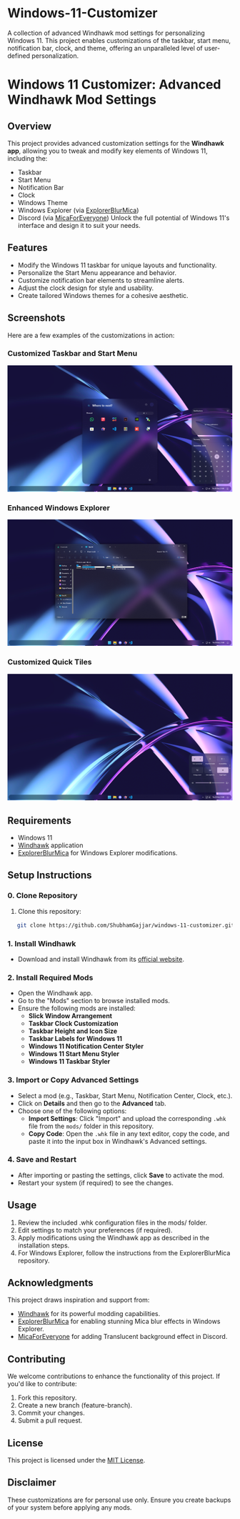 # Windows-11-Customizer
A collection of advanced Windhawk mod settings for personalizing Windows 11. This project enables customizations of the taskbar, start menu, notification bar, clock, and theme, offering an unparalleled level of user-defined personalization.

# Windows 11 Customizer: Advanced Windhawk Mod Settings

## Overview
This project provides advanced customization settings for the **Windhawk app**, allowing you to tweak and modify key elements of Windows 11, including the:
- Taskbar
- Start Menu
- Notification Bar
- Clock
- Windows Theme
- Windows Explorer (via [ExplorerBlurMica](https://github.com/Maplespe/ExplorerBlurMica))
- Discord (via [MicaForEveryone](https://github.com/MicaForEveryone/MicaForEveryone))
Unlock the full potential of Windows 11's interface and design it to suit your needs.


## Features
- Modify the Windows 11 taskbar for unique layouts and functionality.
- Personalize the Start Menu appearance and behavior.
- Customize notification bar elements to streamline alerts.
- Adjust the clock design for style and usability.
- Create tailored Windows themes for a cohesive aesthetic.

## Screenshots
Here are a few examples of the customizations in action:

### Customized Taskbar and Start Menu
![Taskbar and Start Menu](screenshots/taskbar_startmenu.png)

### Enhanced Windows Explorer
![Windows Explorer](screenshots/windows_explorer.png)

### Customized Quick Tiles
![Quick Tiles](screenshots/quick_tiles.png) 

## Requirements
- Windows 11
- [Windhawk](https://windhawk.net) application
- [ExplorerBlurMica](https://github.com/Maplespe/ExplorerBlurMica) for Windows Explorer modifications.


## Setup Instructions

### 0. Clone Repository
1. Clone this repository:
```bash
   git clone https://github.com/ShubhamGajjar/windows-11-customizer.git
```

### 1. Install Windhawk
- Download and install Windhawk from its [official website](https://windhawk.net).

### 2. Install Required Mods
- Open the Windhawk app.
- Go to the "Mods" section to browse installed mods.
- Ensure the following mods are installed:
  - **Slick Window Arrangement**
  - **Taskbar Clock Customization**
  - **Taskbar Height and Icon Size**
  - **Taskbar Labels for Windows 11**
  - **Windows 11 Notification Center Styler**
  - **Windows 11 Start Menu Styler**
  - **Windows 11 Taskbar Styler**

### 3. Import or Copy Advanced Settings
- Select a mod (e.g., Taskbar, Start Menu, Notification Center, Clock, etc.).
- Click on **Details** and then go to the **Advanced** tab.
- Choose one of the following options:
  - **Import Settings**: Click "Import" and upload the corresponding `.whk` file from the `mods/` folder in this repository.
  - **Copy Code**: Open the `.whk` file in any text editor, copy the code, and paste it into the input box in Windhawk's Advanced settings.

### 4. Save and Restart
- After importing or pasting the settings, click **Save** to activate the mod.
- Restart your system (if required) to see the changes.


## Usage
1. Review the included .whk configuration files in the mods/ folder.
2. Edit settings to match your preferences (if required).
3. Apply modifications using the Windhawk app as described in the installation steps.
4. For Windows Explorer, follow the instructions from the ExplorerBlurMica repository.


## Acknowledgments
This project draws inspiration and support from:
- [Windhawk](https://windhawk.net) for its powerful modding capabilities.
- [ExplorerBlurMica](https://github.com/Maplespe/ExplorerBlurMica) for enabling stunning Mica blur effects in Windows Explorer.
- [MicaForEveryone](https://github.com/MicaForEveryone/MicaForEveryone) for adding Translucent background effect in Discord.


## Contributing
We welcome contributions to enhance the functionality of this project. If you'd like to contribute:

1. Fork this repository.
2. Create a new branch (feature-branch).
3. Commit your changes.
4. Submit a pull request.


## License
This project is licensed under the [MIT License](/LICENSE).


## Disclaimer
These customizations are for personal use only. Ensure you create backups of your system before applying any mods.
